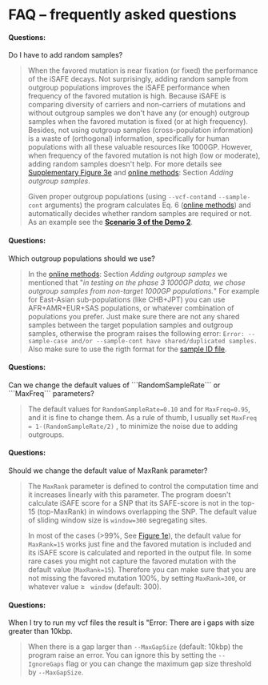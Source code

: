 
FAQ – frequently asked questions
=============
<h4>Questions: </h4> 
Do I have to add random samples?

>When the favored mutation is near fixation (or fixed) the performance of the iSAFE decays. Not surprisingly, adding random sample from outgroup populations improves the iSAFE performance when frequency of the favored mutation is high. Because iSAFE is comparing diversity of carriers and non-carriers of mutations  and without outgroup samples we don't have any (or enough) outgroup samples when the favored mutation is fixed (or at high frequency). Besides, not using outgroup samples (cross-population information) is a waste of (orthogonal) information, specifically for human populations with all these valuable resources like 1000GP. 
>However, when frequency of the favored mutation is not high (low or moderate), adding random samples doesn't help. For more details see [Supplementary Figure 3e](https://www.nature.com/articles/nmeth.4606/figures/6) and [online methods](https://www.nature.com/articles/nmeth.4606#methods): Section *Adding outgroup samples*.
>
>Given proper outgroup populations (using ```--vcf-cont```and ```--sample-cont``` arguments) the program calculates Eq. 6 ([online methods](https://www.nature.com/articles/nmeth.4606#methods)) and automatically decides whether random samples are required or not. As an example see the [**Scenario 3 of the Demo 2**](https://github.com/alek0991/iSAFE#demo-2-input-in-vcf-format).

<h4>Questions: </h4>
Which outgroup populations should we use?

>In the [online methods](https://www.nature.com/articles/nmeth.4606#methods): Section *Adding outgroup samples* we mentioned that "*in testing on the phase 3 1000GP data, we chose outgroup samples from non-target 1000GP populations.*" For example for East-Asian sub-populations (like CHB+JPT) you can use AFR+AMR+EUR+SAS populations, or whatever combination of populations you prefer. Just make sure there are not any shared samples between the target population samples and outgroup samples, otherwise the program raises the following error:
```Error: --sample-case and/or --sample-cont have shared/duplicated samples.```  Also make sure to use the rigth format for the [sample ID file](https://github.com/alek0991/iSAFE/blob/master/sample_ID_format.md). 

<h4>Questions: </h4>
Can we change the default values of ```RandomSampleRate``` or ```MaxFreq``` parameters?

>The default values for ```RandomSampleRate=0.10``` and for ```MaxFreq=0.95```, and it is fine to change them. As a rule of thumb, I usually set ```MaxFreq = 1-(RandomSampleRate/2)``` , to minimize the noise due to adding outgroups.

<h4>Questions: </h4>
Should we change the default value of MaxRank parameter?

>The ```MaxRank``` parameter is defined to control the computation time and it increases linearly with this parameter. The program doesn't calculate iSAFE score for a SNP that its SAFE-score is not in the top-15 (top-MaxRank) in windows overlapping the SNP. The default value of sliding window size is ```window=300``` segregating sites. 
>
>In most of the cases (&gt;99%, See [Figure 1e](https://www.nature.com/articles/nmeth.4606/figures/1)), the default value for ```MaxRank=15``` works just fine and the favored mutation is included and its iSAFE score is calculated and reported in the output file. In some rare cases you might not capture the favored mutation with the default value (```MaxRank=15```). Therefore you can make sure that you are not missing the favored mutation 100%, by setting ```MaxRank=300```, or whatever value &#8805; ``` window``` (default: 300).

<h4>Questions: </h4>
When I try to run my vcf files the result is "Error: There are i gaps with size greater than 10kbp.
 
>When there is a gap larger than ```--MaxGapSize``` (default: 10kbp) the program raise an error. You can ignore this by setting the ```--IgnoreGaps``` flag or you can change the maximum gap size threshold by ```--MaxGapSize```.